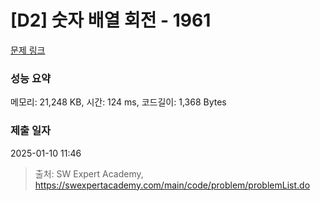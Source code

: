 # [D2] 숫자 배열 회전 - 1961 

[문제 링크](https://swexpertacademy.com/main/code/problem/problemDetail.do?contestProbId=AV5Pq-OKAVYDFAUq) 

### 성능 요약

메모리: 21,248 KB, 시간: 124 ms, 코드길이: 1,368 Bytes

### 제출 일자

2025-01-10 11:46



> 출처: SW Expert Academy, https://swexpertacademy.com/main/code/problem/problemList.do